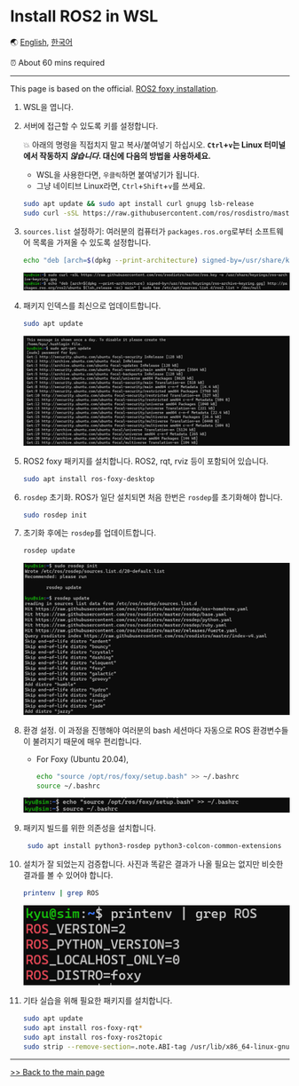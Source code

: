 # Install ROS2 in WSL

🌏 [English](ROS_in_WSL.md), [한국어](ROS_in_WSL.kr.md)

⏰ About 60 mins required

---

This page is based on the official. [ROS2 foxy installation](https://docs.ros.org/en/foxy/index.html).

1. WSL을 엽니다.

2. 서버에 접근할 수 있도록 키를 설정합니다.

    💥 아래의 명령을 직접치지 말고 복사/붙여넣기 하십시오. **`Ctrl`+`v`는 Linux 터미널에서 작동하지 *않습니다*. 대신에 다음의 방법을 사용하세요.**

    - WSL을 사용한다면, `우클릭`하면 붙여넣기가 됩니다.
    - 그냥 네이티브 Linux라면, `Ctrl`+`Shift`+`v`를 쓰세요.

    ```bash
    sudo apt update && sudo apt install curl gnupg lsb-release
    sudo curl -sSL https://raw.githubusercontent.com/ros/rosdistro/master/ros.key -o /usr/share/keyrings/ros-archive-keyring.gpg
    ```

3. `sources.list` 설정하기: 여러분의 컴퓨터가 `packages.ros.org`로부터 소프트웨어 목록을 가져올 수 있도록 설정합니다.



    ```bash
    echo "deb [arch=$(dpkg --print-architecture) signed-by=/usr/share/keyrings/ros-archive-keyring.gpg] http://packages.ros.org/ros2/ubuntu $(lsb_release -sc) main" | sudo tee /etc/apt/sources.list.d/ros2.list > /dev/null
    ```


    ![ros](/img/ros/image10.png)

4. 패키지 인덱스를 최신으로 업데이트합니다.

    ```bash
    sudo apt update
    ```

    ![ros](/img/ros/image1.png)

5. ROS2 foxy 패키지를 설치합니다. ROS2, rqt, rviz 등이 포함되어 있습니다.

    ```bash
    sudo apt install ros-foxy-desktop
    ```

6. `rosdep` 초기화. ROS가 일단 설치되면 처음 한번은 `rosdep`를 초기화해야 합니다.

    ```bash
    sudo rosdep init
    ```

7. 초기화 후에는 `rosdep`를 업데이트합니다.

    ```bash
    rosdep update
    ```

    ![rosdep](/img/ros/image9.png)

8. 환경 설정. 이 과정을 진행해야 여러분의 bash 세션마다 자동으로 ROS 환경변수들이 불려지기 때문에 매우 편리합니다.

    - For Foxy (Ubuntu 20.04),
        ```bash
        echo "source /opt/ros/foxy/setup.bash" >> ~/.bashrc
        source ~/.bashrc
        ```

    ![source](/img/ros/image8.png)

9. 패키지 빌드를 위한 의존성을 설치합니다.

    ```bash
     sudo apt install python3-rosdep python3-colcon-common-extensions
    ```

10. 설치가 잘 되었는지 검증합니다. 사진과 똑같은 결과가 나올 필요는 없지만 비슷한 결과를 볼 수 있어야 합니다.

    ```bash
    printenv | grep ROS
    ```

    ![check ros](/img/ros/image7.png)

11. 기타 실습을 위해 필요한 패키지를 설치합니다.

    ```bash
    sudo apt update
    sudo apt install ros-foxy-rqt*
    sudo apt install ros-foxy-ros2topic
    sudo strip --remove-section=.note.ABI-tag /usr/lib/x86_64-linux-gnu/libQt5Core.so.5
    ```

---

[>> Back to the main page](/README.md)
